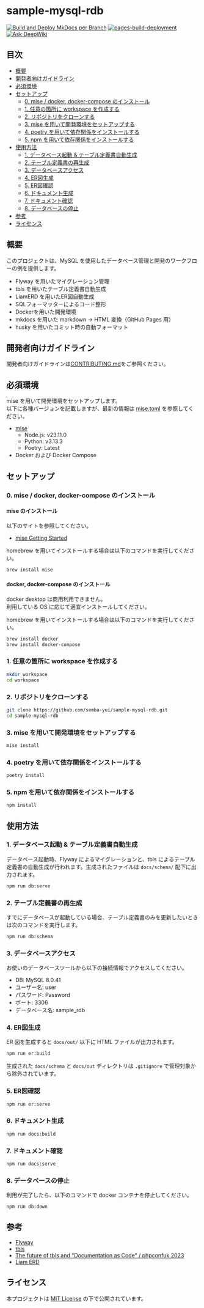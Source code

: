 # sample-mysql-rdb

[![Build and Deploy MkDocs per Branch](https://github.com/semba-yui/sample-mysql-rdb/actions/workflows/build-and-deploy.yml/badge.svg)](https://github.com/semba-yui/sample-mysql-rdb/actions/workflows/build-and-deploy.yml)
[![pages-build-deployment](https://github.com/semba-yui/sample-mysql-rdb/actions/workflows/pages/pages-build-deployment/badge.svg?branch=gh-pages)](https://github.com/semba-yui/sample-mysql-rdb/actions/workflows/pages/pages-build-deployment)
[![Ask DeepWiki](https://deepwiki.com/badge.svg)](https://deepwiki.com/semba-yui/sample-mysql-rdb)

## 目次

- [概要](#概要)
- [開発者向けガイドライン](#開発者向けガイドライン)
- [必須環境](#必須環境)
- [セットアップ](#セットアップ)
  - [0. mise / docker, docker-compose のインストール](#0-mise--docker-docker-compose-のインストール)
  - [1. 任意の箇所に workspace を作成する](#1-任意の箇所に-workspace-を作成する)
  - [2. リポジトリをクローンする](#2-リポジトリをクローンする)
  - [3. mise を用いて開発環境をセットアップする](#3-mise-を用いて開発環境をセットアップする)
  - [4. poetry を用いて依存関係をインストールする](#4-poetry-を用いて依存関係をインストールする)
  - [5. npm を用いて依存関係をインストールする](#5-npm-を用いて依存関係をインストールする)
- [使用方法](#使用方法)
  - [1. データベース起動 & テーブル定義書自動生成](#1-データベース起動--テーブル定義書自動生成)
  - [2. テーブル定義書の再生成](#2-テーブル定義書の再生成)
  - [3. データベースアクセス](#3-データベースアクセス)
  - [4. ER図生成](#4-er図生成)
  - [5. ER図確認](#5-er図確認)
  - [6. ドキュメント生成](#6-ドキュメント生成)
  - [7. ドキュメント確認](#7-ドキュメント確認)
  - [8. データベースの停止](#8-データベースの停止)
- [参考](#参考)
- [ライセンス](#ライセンス)

## 概要

このプロジェクトは、MySQL を使用したデータベース管理と開発のワークフローの例を提供します。

- Flyway を用いたマイグレーション管理
- tbls を用いたテーブル定義書自動生成
- LiamERD を用いたER図自動生成
- SQLフォーマッターによるコード整形
- Dockerを用いた開発環境
- mkdocs を用いた markdown → HTML 変換（GitHub Pages 用）
- husky を用いたコミット時の自動フォーマット

## 開発者向けガイドライン

開発者向けガイドラインは[CONTRIBUTING.md](CONTRIBUTING.md)をご参照ください。

## 必須環境

mise を用いて開発環境をセットアップします。\
以下に各種バージョンを記載しますが、最新の情報は [mise.toml](./mise.toml) を参照してください。

- [mise](https://mise.jdx.dev/)
  - Node.js: v23.11.0
  - Python: v3.13.3
  - Poetry: Latest
- Docker および Docker Compose

## セットアップ

### 0. mise / docker, docker-compose のインストール

#### mise のインストール

以下のサイトを参照してください。

- [mise Getting Started](https://mise.jdx.dev/getting-started.html)

homebrew を用いてインストールする場合は以下のコマンドを実行してください。

```bash
brew install mise
```

#### docker, docker-compose のインストール

docker desktop は商用利用できません。\
利用している OS に応じて適宜インストールしてください。

homebrew を用いてインストールする場合は以下のコマンドを実行してください。

```bash
brew install docker
brew install docker-compose
```

### 1. 任意の箇所に workspace を作成する

```bash
mkdir workspace
cd workspace
```

### 2. リポジトリをクローンする

```bash
git clone https://github.com/semba-yui/sample-mysql-rdb.git
cd sample-mysql-rdb
```

### 3. mise を用いて開発環境をセットアップする

```bash
mise install
```

### 4. poetry を用いて依存関係をインストールする

```bash
poetry install
```

### 5. npm を用いて依存関係をインストールする

```bash
npm install
```

## 使用方法

### 1. データベース起動 & テーブル定義書自動生成

データベース起動時、Flyway によるマイグレーションと、tbls によるテーブル定義書の自動生成が行われます。生成されたファイルは `docs/schema/` 配下に出力されます。

```bash
npm run db:serve
```

### 2. テーブル定義書の再生成

すでにデータベースが起動している場合、テーブル定義書のみを更新したいときは次のコマンドを実行します。

```bash
npm run db:schema
```

### 3. データベースアクセス

お使いのデータベースツールから以下の接続情報でアクセスしてください。

- DB: MySQL 8.0.41
- ユーザー名: user
- パスワード: Password
- ポート: 3306
- データベース名: sample\_rdb

### 4. ER図生成

ER 図を生成すると `docs/out/` 以下に HTML ファイルが出力されます。

```bash
npm run er:build
```

生成された `docs/schema` と `docs/out` ディレクトリは `.gitignore` で管理対象から除外されています。

### 5. ER図確認

```bash
npm run er:serve
```

### 6. ドキュメント生成

```bash
npm run docs:build
```

### 7. ドキュメント確認

```bash
npm run docs:serve
```

### 8. データベースの停止

利用が完了したら、以下のコマンドで docker コンテナを停止してください。

```bash
npm run db:down
```

## 参考

- [Flyway](https://flywaydb.org/)
- [tbls](https://github.com/k1LoW/tbls)
- [The future of tbls and "Documentation as Code" / phpconfuk 2023](https://speakerdeck.com/k1low/phpconfuk-2023)
- [Liam ERD](https://liambx.com/)

## ライセンス

本プロジェクトは [MIT License](LICENSE) の下で公開されています。

